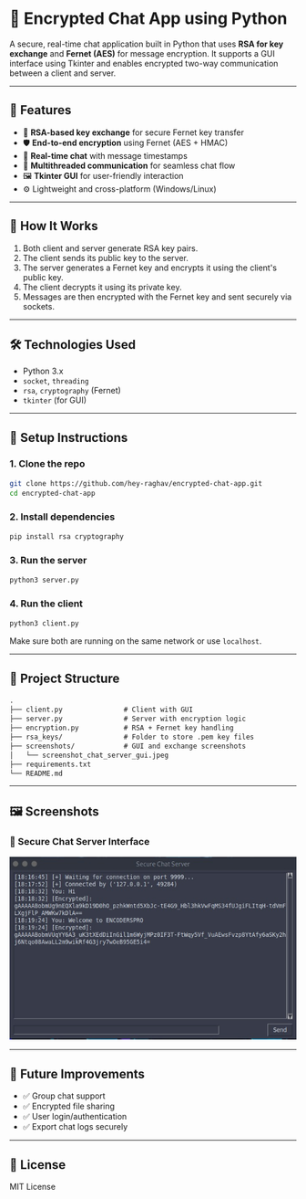 # 🔐 Encrypted Chat App using Python

A secure, real-time chat application built in Python that uses **RSA for key exchange** and **Fernet (AES)** for message encryption. It supports a GUI interface using Tkinter and enables encrypted two-way communication between a client and server.

---

## 📌 Features

- 🔑 **RSA-based key exchange** for secure Fernet key transfer  
- 🛡️ **End-to-end encryption** using Fernet (AES + HMAC)  
- 💬 **Real-time chat** with message timestamps  
- 🧵 **Multithreaded communication** for seamless chat flow  
- 🖼️ **Tkinter GUI** for user-friendly interaction  
- ⚙️ Lightweight and cross-platform (Windows/Linux)

---

## 🧠 How It Works

1. Both client and server generate RSA key pairs.
2. The client sends its public key to the server.
3. The server generates a Fernet key and encrypts it using the client's public key.
4. The client decrypts it using its private key.
5. Messages are then encrypted with the Fernet key and sent securely via sockets.

---

## 🛠️ Technologies Used

- Python 3.x  
- `socket`, `threading`  
- `rsa`, `cryptography` (Fernet)  
- `tkinter` (for GUI)

---

## 🧪 Setup Instructions

### 1. Clone the repo

```bash
git clone https://github.com/hey-raghav/encrypted-chat-app.git
cd encrypted-chat-app
```

### 2. Install dependencies

```bash
pip install rsa cryptography
```

### 3. Run the server

```bash
python3 server.py
```

### 4. Run the client

```bash
python3 client.py
```

Make sure both are running on the same network or use `localhost`.

---

## 📁 Project Structure

```
.
├── client.py               # Client with GUI
├── server.py               # Server with encryption logic
├── encryption.py           # RSA + Fernet key handling
├── rsa_keys/               # Folder to store .pem key files
├── screenshots/            # GUI and exchange screenshots
│   └── screenshot_chat_server_gui.jpeg
├── requirements.txt
└── README.md
```

---

## 🖼️ Screenshots

### 🔐 Secure Chat Server Interface

![Secure Chat Server GUI](screenshots/screenshot_chat_server_gui.jpeg)

---

## 🚀 Future Improvements

- ✅ Group chat support  
- ✅ Encrypted file sharing  
- ✅ User login/authentication  
- ✅ Export chat logs securely  

---

## 📜 License

MIT License